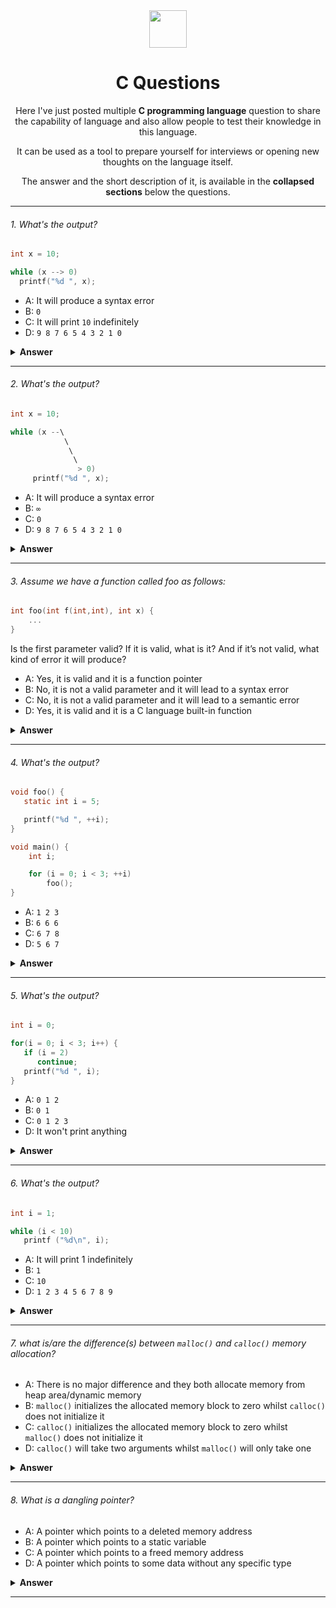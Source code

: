 <div align="center">
  <img height="60" src="https://img.icons8.com/color/344/c-programming.png"> 
  <h1>C Questions</h1>

<span>Here I've just posted multiple **C programming language** question to share the capability of language and also allow people to test their knowledge in this language.

It can be used as a tool to prepare yourself for interviews or opening new thoughts on the language itself.

The answer and the short description of it, is available in the **collapsed sections** below the questions.
</span>

</div>

---

###### 1. What's the output?

```c
int x = 10;

while (x --> 0)
  printf("%d ", x);
```

- A: It will produce a syntax error
- B: `0`
- C: It will print `10` indefinitely
- D: `9 8 7 6 5 4 3 2 1 0`

<details><summary><b>Answer</b></summary>
<p>

#### Answer: D

This is a simple loop over variable `x`. In the loop condition, we just decrementing `x` in each iteration (`x--` or `x --` equals to `x = x - 1`) until it gets equal to `0`.

</p>
</details>

---

###### 2. What's the output?

```c
int x = 10;

while (x --\
            \
             \
              \
               > 0)
     printf("%d ", x);
```

- A: It will produce a syntax error
- B: `∞`
- C: `0`
- D: `9 8 7 6 5 4 3 2 1 0`

<details><summary><b>Answer</b></summary>
<p>

#### Answer: D

This is the same question as the [question 1](#1.-What's-the-output?).

This is a simple loop over variable `x`. In the loop condition, we just decrementing `x` in each iteration (`x--` or `x --` equals to `x = x - 1`) until it gets equal to `0`.

The only difference between these two questions is about ignoring the `\` by the compiler whilst there is a next line (`\n`) appears after it.

</p>
</details>

---

###### 3. Assume we have a function called foo as follows:

```c
int foo(int f(int,int), int x) {
    ...
}
```

Is the first parameter valid? If it is valid, what is it? And if it’s not valid, what kind of error it will produce?

- A: Yes, it is valid and it is a function pointer
- B: No, it is not a valid parameter and it will lead to a syntax error
- C: No, it is not a valid parameter and it will lead to a semantic error
- D: Yes, it is valid and it is a C language built-in function

<details><summary><b>Answer</b></summary>
<p>

#### Answer: A

It is an ordinary function pointer and it will interpret as `int (*f)(int,int)`.

</p>
</details>

---

###### 4. What's the output?

```c
void foo() {
   static int i = 5;

   printf("%d ", ++i);
}

void main() {
    int i;

    for (i = 0; i < 3; ++i)
        foo();
}
```

- A: `1 2 3`
- B: `6 6 6`
- C: `6 7 8`
- D: `5 6 7`

<details><summary><b>Answer</b></summary>
<p>

#### Answer: C

When we define a variable with `static` it will act like a closure so it will remember the last value of itself each time we running it, it will increment the previous value instead of resetting the value to `5`.

Also, we have to keep in mind the `++i` _(prefix)_ will first increment the value and then assign/return it. So the first call of `foo()` will print `6` for us.

</p>
</details>

---

###### 5. What's the output?

```c
int i = 0;

for(i = 0; i < 3; i++) {
   if (i = 2)
      continue;
   printf("%d ", i);
}
```

- A: `0 1 2`
- B: `0 1`
- C: `0 1 2 3`
- D: It won't print anything

<details><summary><b>Answer</b></summary>
<p>

#### Answer: D

There is a difference between comparison and assigning. In this case we are assigning the value of `2` to `i` _(i=2)_, whilst we have to compare them with double equal signs. So, since we've used `continue` the print command will be escaped here.

</p>
</details>

---

###### 6. What's the output?

```c
int i = 1;

while (i < 10)
   printf ("%d\n", i);
```

- A: It will print 1 indefinitely
- B: `1`
- C: `10`
- D: `1 2 3 4 5 6 7 8 9`

<details><summary><b>Answer</b></summary>
<p>

#### Answer: A

We don not increment the `i` at any moment, so the condition will always be true and the value of `i` will be always equal to `1`.

</p>
</details>

---

###### 7. what is/are the difference(s) between `malloc()` and `calloc()` memory allocation?

- A: There is no major difference and they both allocate memory from heap area/dynamic memory
- B: `malloc()` initializes the allocated memory block to zero whilst `calloc()` does not initialize it
- C: `calloc()` initializes the allocated memory block to zero whilst `malloc()` does not initialize it
- D: `calloc()` will take two arguments whilst `malloc()` will only take one

<details><summary><b>Answer</b></summary>
<p>

#### Answer: C and D

`calloc()` and `malloc()` both are responsible for allocating memory. `calloc()` will initialize the allocated memory block to zero, whilst `malloc()` doesn’t initialize it. If we try to access the content of the memory block(before initializing) then we’ll get a segmentation fault error(or maybe garbage values), but if we try to do the same thing with `calloc()` we will get `0`. Also, `calloc ()` will take two arguments, the first one is a number of blocks to be allocated and the second one is the size of each block, whilst `malloc ()` will only get one argument and it is for the size of each block.

</p>
</details>

---

###### 8. What is a dangling pointer?

- A: A pointer which points to a deleted memory address
- B: A pointer which points to a static variable
- C: A pointer which points to a freed memory address
- D: A pointer which points to some data without any specific type

<details><summary><b>Answer</b></summary>
<p>

#### Answer: A and C

A dangling pointer is a pointer that points to invalid data or to data which is not valid anymore. So, it can pointers to deleted and freed memory addresses will be counted as dangling pointers.

</p>
</details>

---
